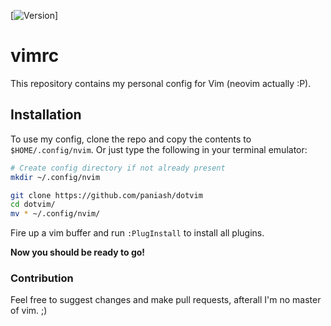 <!-- badges: start -->
[![Version](https://img.shields.io/badge/neovim-v0.4.4-blue)]
<!-- badges: end -->

# vimrc
This repository contains my personal config for Vim (neovim actually :P).

## Installation
To use my config, clone the repo and copy the contents to `$HOME/.config/nvim`. Or just type the following in your terminal emulator:

```sh
# Create config directory if not already present
mkdir ~/.config/nvim

git clone https://github.com/paniash/dotvim
cd dotvim/
mv * ~/.config/nvim/
```

Fire up a vim buffer and run `:PlugInstall` to install all plugins.

**Now you should be ready to go!**

### Contribution
Feel free to suggest changes and make pull requests, afterall I'm no master of vim. ;)
